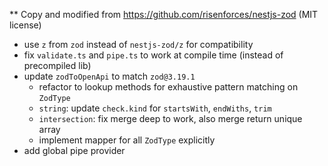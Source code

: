 ** Copy and modified from https://github.com/risenforces/nestjs-zod (MIT license)
- use `z` from `zod` instead of `nestjs-zod/z` for compatibility
- fix `validate.ts` and `pipe.ts` to work at compile time (instead of precompiled lib)
- update `zodToOpenApi` to match `zod@3.19.1`
    - refactor to lookup methods for exhaustive pattern matching on `ZodType`
    - `string`: update `check.kind` for `startsWith`, `endWiths`, `trim`
    - `intersection`: fix merge deep to work, also merge return unique array 
    - implement mapper for all `ZodType` explicitly
- add global pipe provider